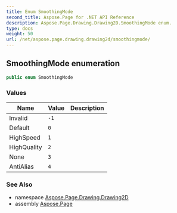```yaml
---
title: Enum SmoothingMode
second_title: Aspose.Page for .NET API Reference
description: Aspose.Page.Drawing.Drawing2D.SmoothingMode enum. 
type: docs
weight: 50
url: /net/aspose.page.drawing.drawing2d/smoothingmode/
---
```

## SmoothingMode enumeration

```csharp
public enum SmoothingMode
```

### Values

| Name | Value | Description |
| --- | --- | --- |
| Invalid | `-1` |  |
| Default | `0` |  |
| HighSpeed | `1` |  |
| HighQuality | `2` |  |
| None | `3` |  |
| AntiAlias | `4` |  |

### See Also

* namespace [Aspose.Page.Drawing.Drawing2D](../../aspose.page.drawing.drawing2d/)
* assembly [Aspose.Page](../../)


